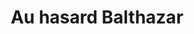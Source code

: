 ---
layout: post
title: Au hasard Balthazar
director: Robert Bresson
year: 1966
cover: https://images.mubicdn.net/images/film/455/cache-118326-1585835918/image-w1280.jpg
imdb_id: tt0060138
---